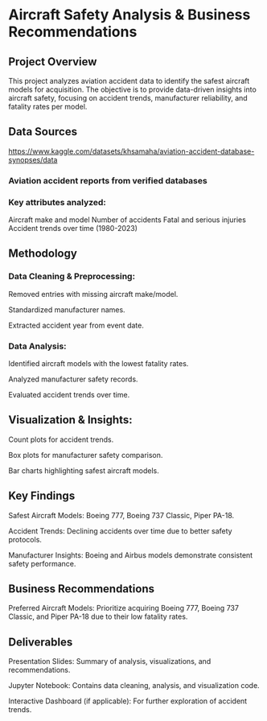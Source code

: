 # Aircraft Safety Analysis & Business Recommendations

## Project Overview

 This project analyzes aviation accident data to identify the safest aircraft models for acquisition. The objective is to provide data-driven insights into aircraft safety, focusing on accident trends, manufacturer reliability, and fatality rates per model.

## Data Sources

https://www.kaggle.com/datasets/khsamaha/aviation-accident-database-synopses/data

### Aviation accident reports from verified databases
### Key attributes analyzed:
 Aircraft make and model
 Number of accidents
 Fatal and serious injuries
 Accident trends over time (1980-2023)


## Methodology

### Data Cleaning & Preprocessing:

Removed entries with missing aircraft make/model.

Standardized manufacturer names.

Extracted accident year from event date.

### Data Analysis:

Identified aircraft models with the lowest fatality rates.

Analyzed manufacturer safety records.

Evaluated accident trends over time.


## Visualization & Insights:

Count plots for accident trends.

Box plots for manufacturer safety comparison.

Bar charts highlighting safest aircraft models.



## Key Findings

Safest Aircraft Models: Boeing 777, Boeing 737 Classic, Piper PA-18.

Accident Trends: Declining accidents over time due to better safety protocols.

Manufacturer Insights: Boeing and Airbus models demonstrate consistent safety performance.



## Business Recommendations

Preferred Aircraft Models: Prioritize acquiring Boeing 777, Boeing 737 Classic, and Piper PA-18 due to their low fatality rates.



## Deliverables

Presentation Slides: Summary of analysis, visualizations, and recommendations.

Jupyter Notebook: Contains data cleaning, analysis, and visualization code.

Interactive Dashboard (if applicable): For further exploration of accident trends.